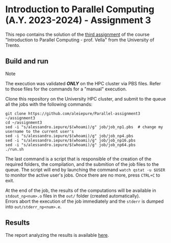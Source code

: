 # Introduction to Parallel Computing (A.Y. 2023-2024) - Assignment 3

This repo contains the solution of the [third assignment](homework3.pdf) of the course "Introduction to Parallel 
Computing - prof. Vella" from the University of Trento.

## Build and run
> [!NOTE]
> The execution was validated ***ONLY*** on the HPC cluster via PBS files. Refer to those files for the commands for a "manual" execution.

Clone this repository on the University HPC cluster, and submit to the queue all the jobs with the following 
commands:

```shell
git clone https://github.com/aleiepure/Parallel-assignment3 ~/assignment3
cd ~/assignment3
sed -i "s/alessandro.iepure/$(whoami)/g" job/job_np1.pbs  # change my username to the current user's
sed -i "s/alessandro.iepure/$(whoami)/g" job/job_np4.pbs
sed -i "s/alessandro.iepure/$(whoami)/g" job/job_np16.pbs
sed -i "s/alessandro.iepure/$(whoami)/g" job/job_np64.pbs
./run.sh
```

The last command is a script that is responsible of the creation of the required folders, the compilation, and the submition
of the job files to the queue. 
The script will end by launching the command `watch qstat -u $USER` to monitor the active user's jobs. Once there are no more, press `CTRL+C` to exit.

At the end of the job, the results of the computations will be available in `stdout_np<num>.o` files in the `out/` folder 
(created automatically). \
Errors abort the execution of the job immediately and the `stderr` is dumped into `out/stderr_np<num>.e`.

## Results
The report analyzing the results is available [here](report/build/report.pdf).
